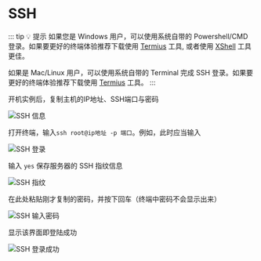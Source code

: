 # SSH

::: tip 💡 提示
如果您是 Windows 用户，可以使用系统自带的 Powershell/CMD 登录。如果要更好的终端体验推荐下载使用 [Termius](/guide/usage/practice/termius) 工具, 或者使用 [XShell](/guide/usage/practice/xshell) 工具更佳。

如果是 Mac/Linux 用户，可以使用系统自带的 Terminal 完成 SSH 登录。如果要更好的终端体验推荐下载使用 [Termius](/guide/usage/practice/termius) 工具。
:::

开机实例后，复制主机的IP地址、SSH端口与密码

![SSH 信息](/guide/usage/instances/ssh1.webp)

打开终端，输入`ssh root@ip地址 -p 端口`。例如，此时应当输入

![SSH 登录](/guide/usage/instances/ssh2.webp)

输入 `yes` 保存服务器的 SSH 指纹信息

![SSH 指纹](/guide/usage/instances/ssh3.webp)

在此处粘贴刚才复制的密码，并按下回车（终端中密码不会显示出来）

![SSH 输入密码](/guide/usage/instances/ssh4.webp)

显示该界面即登陆成功

![SSH 登录成功](/guide/usage/instances/ssh5.webp)